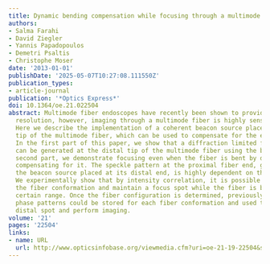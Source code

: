 ```yaml
---
title: Dynamic bending compensation while focusing through a multimode fiber
authors:
- Salma Farahi
- David Ziegler
- Yannis Papadopoulos
- Demetri Psaltis
- Christophe Moser
date: '2013-01-01'
publishDate: '2025-05-07T10:27:08.111550Z'
publication_types:
- article-journal
publication: '*Optics Express*'
doi: 10.1364/oe.21.022504
abstract: Multimode fiber endoscopes have recently been shown to provide sub-micrometer
  resolution, however, imaging through a multimode fiber is highly sensitive to bending.
  Here we describe the implementation of a coherent beacon source placed at the distal
  tip of the multimode fiber, which can be used to compensate for the effects of bending.
  In the first part of this paper, we show that a diffraction limited focused spot
  can be generated at the distal tip of the multimode fiber using the beacon. In the
  second part, we demonstrate focusing even when the fiber is bent by dynamically
  compensating for it. The speckle pattern at the proximal fiber end, generated by
  the beacon source placed at its distal end, is highly dependent on the fiber conformation.
  We experimentally show that by intensity correlation, it is possible to identify
  the fiber conformation and maintain a focus spot while the fiber is bent over a
  certain range. Once the fiber configuration is determined, previously calibrated
  phase patterns could be stored for each fiber conformation and used to scan the
  distal spot and perform imaging.
volume: '21'
pages: '22504'
links:
- name: URL
  url: http://www.opticsinfobase.org/viewmedia.cfm?uri=oe-21-19-22504&seq=0&html=true
---
```


